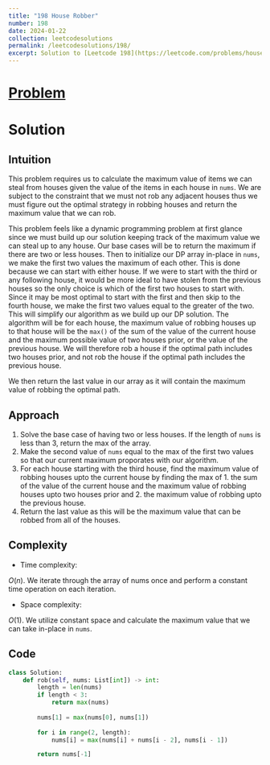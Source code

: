 ```yaml
---
title: "198 House Robber"
number: 198
date: 2024-01-22
collection: leetcodesolutions
permalink: /leetcodesolutions/198/
excerpt: Solution to [Leetcode 198](https://leetcode.com/problems/house-robber/description/)
---
```

# [Problem](https://leetcode.com/problems/house-robber/description/)

# Solution

## Intuition
<!-- Describe your first thoughts on how to solve this problem. -->
This problem requires us to calculate the maximum value of items we can steal from houses given the value of the items in each house in `nums`. We are subject to the constraint that we must not rob any adjacent houses thus we must figure out the optimal strategy in robbing houses and return the maximum value that we can rob.

This problem feels like a dynamic programming problem at first glance since we must build up our solution keeping track of the maximum value we can steal up to any house. Our base cases will be to return the maximum if there are two or less houses. Then to initialize our DP array in-place in `nums`, we make the first two values the maximum of each other. This is done because we can start with either house. If we were to start with the third or any following house, it would be more ideal to have stolen from the previous houses so the only choice is which of the first two houses to start with. Since it may be most optimal to start with the first and then skip to the fourth house, we make the first two values equal to the greater of the two. This will simplify our algorithm as we build up our DP solution. The algorithm will be for each house, the maximum value of robbing houses up to that house will be the `max()` of the sum of the value of the current house and the maximum possible value of two houses prior, or the value of the previous house. We will therefore rob a house if the optimal path includes two houses prior, and not rob the house if the optimal path includes the previous house.

We then return the last value in our array as it will contain the maximum value of robbing the optimal path.

## Approach
<!-- Describe your approach to solving the problem. -->
1. Solve the base case of having two or less houses. If the length of `nums` is less than 3, return the max of the array.
2. Make the second value of `nums` equal to the max of the first two values so that our current maximum proporates with our algorithm.
3. For each house starting with the third house, find the maximum value of robbing houses upto the current house by finding the max of 1. the sum of the value of the current house and the maximum value of robbing houses upto two houses prior and 2. the maximum value of robbing upto the previous house.
4. Return the last value as this will be the maximum value that can be robbed from all of the houses.

## Complexity
- Time complexity:
<!-- Add your time complexity here, e.g. $$O(n)$$ -->
$O(n)$. We iterate through the array of nums once and perform a constant time operation on each iteration.
- Space complexity:
<!-- Add your space complexity here, e.g. $$O(n)$$ -->
$O(1)$. We utilize constant space and calculate the maximum value that we can take in-place in `nums`.

## Code
```python
class Solution:
    def rob(self, nums: List[int]) -> int:
        length = len(nums)
        if length < 3:
            return max(nums)
        
        nums[1] = max(nums[0], nums[1])
        
        for i in range(2, length):
            nums[i] = max(nums[i] + nums[i - 2], nums[i - 1])

        return nums[-1]
```